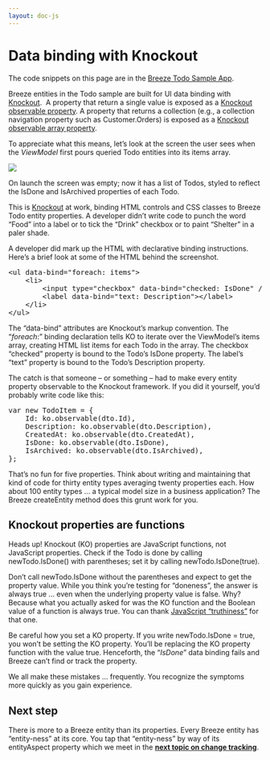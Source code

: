 ```yaml
---
layout: doc-js
---
```

<h1>
	Data binding with Knockout</h1>
<p class="note">The code snippets on this page are in the <a href="/samples/todo">Breeze Todo Sample App</a>.</p>
<p>Breeze entities in the Todo sample are built for UI data binding with <a href="http://knockoutjs.com/">Knockout</a>.&nbsp; A property that return a single value is exposed as a <a href="http://knockoutjs.com/documentation/observables.html">Knockout observable property</a>. A property that returns a collection (e.g., a collection navigation property such as Customer.Orders) is exposed as a <a href="http://knockoutjs.com/documentation/observableArrays.html">Knockout observable array property</a>.</p>
<p>To appreciate what this means, let&rsquo;s look at the screen the user sees when the <em>ViewModel</em> first pours queried Todo entities into its <span class="codeword">items</span> array.</p>
<p><img src="/sites/default/files/images/documentation/DocCodeTodosListSnapshotjpg.jpg" style="border-width: 0px; border-style: solid;" /></p>
<p>On launch the screen was empty; now it has a list of Todos, styled to reflect the IsDone and <span class="codeword">IsArchived</span> properties of each Todo.</p>
<p>This is <a href="http://knockoutjs.com/">Knockout</a> at work, binding HTML controls and CSS classes to Breeze Todo entity properties. A developer didn&rsquo;t write code to punch the word &ldquo;Food&rdquo; into a label or to tick the &ldquo;Drink&rdquo; checkbox or to paint &ldquo;Shelter&rdquo; in a paler shade.</p>
<p>A developer did mark up the HTML with declarative binding instructions. Here&rsquo;s a brief look at some of the HTML behind the screenshot.</p>
<div>
	<pre class="brush:jscript;">
&lt;ul data-bind=&quot;foreach: items&quot;&gt;
    &lt;li&gt;
        &lt;input type=&quot;checkbox&quot; data-bind=&quot;checked: IsDone&quot; /&gt;
        &lt;label data-bind=&quot;text: Description&quot;&gt;&lt;/label&gt;           
    &lt;/li&gt;
&lt;/ul&gt;</pre>
</div>
<p>The &ldquo;data-bind&rdquo; attributes are Knockout&rsquo;s markup convention. The &ldquo;<em>foreach</em>:&rdquo; binding declaration tells KO to iterate over the ViewModel&rsquo;s <span class="codeword">items</span> array, creating HTML list items for each Todo in the array. The checkbox &ldquo;checked&rdquo; property is bound to the Todo&rsquo;s <span class="codeword">IsDone</span> property. The label&rsquo;s &ldquo;text&rdquo; property is bound to the Todo&rsquo;s <span class="codeword">Description property</span>.</p>
<p>The catch is that someone &ndash; or something &ndash; had to make every entity property observable to the Knockout framework. If you did it yourself, you&rsquo;d probably write code like this:</p>
<div>
	<pre class="brush:jscript;">
var new TodoItem = {
    Id: ko.observable(dto.Id),   
    Description: ko.observable(dto.Description),   
    CreatedAt: ko.observable(dto.CreatedAt),
    IsDone: ko.observable(dto.IsDone),
    IsArchived: ko.observable(dto.IsArchived),
};</pre>
</div>
<p>That&rsquo;s no fun for five properties. Think about writing and maintaining that kind of code for thirty entity types averaging twenty properties each. How about 100 entity types &hellip; a typical model size in a business application? The Breeze <span class="codeword">createEntity</span> method does this grunt work for you.</p>
<h2>
	Knockout properties are functions</h2>
<p>Heads up! Knockout (KO) properties are JavaScript functions, not JavaScript properties. Check if the Todo is done by calling <span class="codeword">newTodo.IsDone()</span> with parentheses; set it by calling <span class="codeword">newTodo.IsDone(true)</span>.</p>
<p>Don&rsquo;t call <span class="codeword">newTodo.IsDone</span> without the parentheses and expect to get the property value. While you think you&rsquo;re testing for &ldquo;doneness&rdquo;, the answer is always <span class="codeword">true</span> &hellip; even when the underlying property value is <span class="codeword">false</span>. Why? Because what you actually asked for was the KO function and the Boolean value of a function is always <span class="codeword">true</span>. You can thank <a href="http://11heavens.com/falsy-and-truthy-in-javascript">JavaScript &ldquo;truthiness&rdquo;</a> for that one.</p>
<p>Be careful how you set a KO property. If you write <span class="codeword">newTodo.IsDone = true</span>, you won&rsquo;t be setting the KO property. You&rsquo;ll be replacing the KO property function with the value <span class="codeword">true</span>. Henceforth, the &ldquo;<em>IsDone</em>&rdquo; data binding fails and Breeze can&rsquo;t find or track the property.</p>
<p>We all make these mistakes &hellip; frequently. You recognize the symptoms more quickly as you gain experience.</p>
<h2>
	Next step</h2>
<p>There is more to a Breeze entity than its properties. Every Breeze entity has &ldquo;entity-ness&rdquo; at its core. You tap that &ldquo;entity-ness&rdquo; by way of its <span class="codeword">entityAspect</span> property which we meet in the <strong><a href="/documentation/change-tracking">next topic on change tracking</a></strong>.</p>
